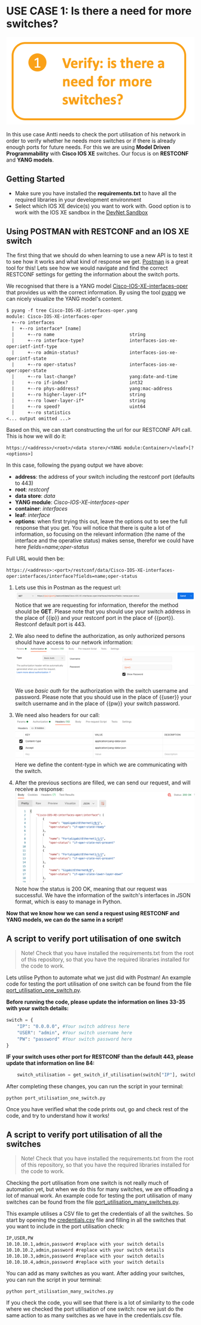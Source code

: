 # USE CASE 1: Is there a need for more switches?

![alt text](/images/port_utilisation.png "Port Utilisation use case")

In this use case Antti needs to check the port utilisation of his network in order to verify whether he needs more switches or if there is already enough ports for future needs. For this we are using **Model Driven Programmability** with **Cisco IOS XE** switches. Our focus is on **RESTCONF** and **YANG models**.

## Getting Started
- Make sure you have installed the **requirements.txt** to have all the required libraries in your development environment
- Select which IOS XE device(s) you want to work with. Good option is to work with the IOS XE sandbox in the [DevNet Sandbox](https://devnetsandbox.cisco.com/)

## Using POSTMAN with RESTCONF and an IOS XE switch

The first thing that we should do when learning to use a new API is to test it to see how it works and what kind of response we get. [Postman](https://www.postman.com/) is a great tool for this! Lets see how we would navigate and find the correct RESTCONF settings for getting the information about the switch ports.

We recognised that there is a YANG model [Cisco-IOS-XE-interfaces-oper](https://github.com/YangModels/yang/blob/master/vendor/cisco/xe/1741/Cisco-IOS-XE-interfaces-oper.yang) that provides us with the correct information. By using the tool [pyang](https://github.com/mbj4668/pyang) we can nicely visualize the YANG model's content.

```
$ pyang -f tree Cisco-IOS-XE-interfaces-oper.yang
module: Cisco-IOS-XE-interfaces-oper
  +--ro interfaces
  |  +--ro interface* [name]
  |     +--ro name                            string
  |     +--ro interface-type?                 interfaces-ios-xe-oper:ietf-intf-type
  |     +--ro admin-status?                   interfaces-ios-xe-oper:intf-state
  |     +--ro oper-status?                    interfaces-ios-xe-oper:oper-state
  |     +--ro last-change?                    yang:date-and-time
  |     +--ro if-index?                       int32
  |     +--ro phys-address?                   yang:mac-address
  |     +--ro higher-layer-if*                string
  |     +--ro lower-layer-if*                 string
  |     +--ro speed?                          uint64
  |     +--ro statistics
<... output omitted ...>
```

Based on this, we can start constructing the url for our RESTCONF API call. This is how we will do it:
```
https://<address>/<root>/<data store>/<YANG module:Container>/<leaf>[?<options>]
```

In this case, following the pyang output we have above:
- **address**: the address of your switch including the restconf port (defaults to 443)
- **root**: *restconf*
- **data store**: *data*
- **YANG module**: *Cisco-IOS-XE-interfaces-oper*
- **container**: *interfaces*
- **leaf**: *interface*
- **options**: when first trying this out, leave the options out to see the full response that you get. You will notice that there is quite a lot of information, so focusing on the relevant information (the name of the interface and the operative status) makes sense, therefor we could have here *fields=name;oper-status*

Full URL would then be:
```
https://<address>:<port>/restconf/data/Cisco-IOS-XE-interfaces-oper:interfaces/interface?fields=name;oper-status
```

1. Lets use this in Postman as the request url:
![alt text](images/postman_url.png "Postman URL")
Notice that we are requesting for information, therefor the method should be **GET**.
Please note that you should use your switch address in the place of {{ip}} and your restconf port in the place of {{port}}. Restconf default port is 443.


2. We also need to define the authorization, as only authorized persons should have access to our network information:
![alt text](images/postman_auth.png "Postman authorization")
We use *basic auth* for the authorization with the switch username and password. Please note that you should use in the place of {{user}} your switch username and in the place of {{pw}} your switch password.


3. We need also headers for our call:
![alt text](images/postman_header.png "Postman headers")
Here we define the content-type in which we are communicating with the switch.


4. After the previous sections are filled, we can send our request, and will receive a response:
![alt text](images/postman_response.png "Postman response")
Note how the status is 200 OK, meaning that our request was successful. We have the information of the switch's interfaces in JSON format, which is easy to manage in Python.


**Now that we know how we can send a request using RESTCONF and YANG models, we can do the same in a script!**

## A script to verify port utilisation of one switch

> Note! Check that you have installed the requirements.txt from the root of this repository, so that you have the required libraries installed for the code to work.

Lets utilise Python to automate what we just did with Postman! An example code for testing the port utilisation of one switch can be found from the file [port_utilisation_one_switch.py](port_utilisation_one_switch.py).

**Before running the code, please update the information on lines 33-35 with your switch details:**
```Python
switch = {
    "IP": "0.0.0.0", #Your switch address here
    "USER": "admin", #Your switch username here
    "PW": "password" #Your switch password here
}
```

**IF your switch uses other port for RESTCONF than the default 443, please update that information on line 84:**
```Python
    switch_utilisation = get_switch_if_utilisation(switch["IP"], switch["USER"], switch["PW"], rc_port=<YOUR PORT NUMBER>)
```

After completing these changes, you can run the script in your terminal:
```
python port_utilisation_one_switch.py
```

Once you have verified what the code prints out, go and check rest of the code, and try to understand how it works!

## A script to verify port utilisation of all the switches

> Note! Check that you have installed the requirements.txt from the root of this repository, so that you have the required libraries installed for the code to work.

Checking the port utilisation from one switch is not really much of automation yet, but when we do this for many switches, we are offloading a lot of manual work. An example code for testing the port utilisation of many switches can be found from the file [port_utilisation_many_switches.py](port_utilisation_many_switches.py).

This example utilises a CSV file to get the credentials of all the switches. So start by opening the [credentials.csv](credentials.csv) file and filling in all the switches that you want to include in the port utilisation check:

```
IP,USER,PW
10.10.10.1,admin,password #replace with your switch details
10.10.10.2,admin,password #replace with your switch details
10.10.10.3,admin,password #replace with your switch details
10.10.10.4,admin,password #replace with your switch details
```

You can add as many switches as you want. After adding your switches, you can run the script in your terminal:
```
python port_utilisation_many_switches.py
``` 

If you check the code, you will see that there is a lot of similarity to the code where we checked the port utilisation of one switch: now we just do the same action to as many switches as we have in the credentials.csv file.